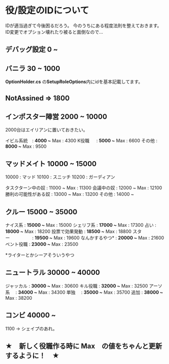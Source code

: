 # 役/設定のIDについて

IDが適当過ぎて今後困るだろう。
今のうちにある程度法則を整えておきます。
ID変更でオプション壊れたり被ると面倒なので...

## デバッグ設定 0 ~ 

## バニラ 30 ~ 1000
**OptionHolder.cs** の**SetupRoleOptions**内にidを基本記載してます。

## NotAssined => 1800
## インポスター陣営 2000 ~ 10000
2000台はエイリアンに置いておきたい。

イビル系統　: **4000 ~** Max : 4300
K役職   　 : **5000 ~** Max : 6600
その他  : **8000 ~** Max : 9500

## マッドメイト 10000 ~ 15000
10000 : マッド
10100 : スニッチ
10200 : ガーディアン

タスクターン中の奴   : 11000 ~  Max : 11300
会議中の奴          : 12000 ~ Max : 12100
勝利の可能性がある奴 : 13000 ~ Max : 13200
その他              : 14000 ~

## クルー 15000 ~ 35000
ナイス系       : **15000 ~** Max : 15000
シェリフ系     : **17000 ~** Max : 17300
占い           : **18000 ~** Max : 18200
投票で効果発動  : **18500 ~** Max : 18800
スター　　　　　: **19500 ~** Max : 19600
なんかするやつ*  : **20000 ~** Max : 21600
ベント役職  : **23000 ~** Max : 23500

*ライターとかシーアそういうやつ

## ニュートラル 30000 ~ 40000
ジャッカル : **30000 ~** Max : 30600
キル役職   : **32000 ~** Max : 32500
アーソ系　 : **34000 ~** Max : 34300
単独　 : **35000 ~** Max : 35700
追加  : **38000 ~** Max : 38200

## コンビ 40000 ~ 

1100 → シェイプのあれ。

## ★　新しく役職作る時に Max　の値をちゃんと更新するように！　★